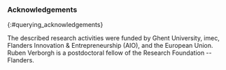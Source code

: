 ### Acknowledgements
{:#querying_acknowledgements}

The described research activities were funded by Ghent University, imec,
Flanders Innovation & Entrepreneurship (AIO), and the European Union.
Ruben Verborgh is a postdoctoral fellow of the Research Foundation -- Flanders.
